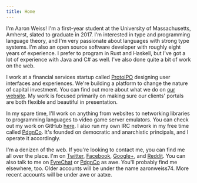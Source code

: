 ```yaml
---
title: Home 
---
```


I'm Aaron Weiss! I'm a first-year student at the University of Massachusetts, Amherst, slated to
graduate in 2017. I'm interested in type and programming language theory, and I'm very passionate
about languages with strong type systems. I'm also an open source software developer with roughly 
eight years of experience. I prefer to program in Rust and Haskell, but I've got a lot of experience
with Java and C# as well. I've also done quite a bit of work on the web.

I work at a financial services startup called [ProtoIPO](http://protoipo.com/) designing user
interfaces and experiences. We're building a platform to change the nature of capital investment.
You can find out more about what we do on [our website](http://protoipo.com/). My work is focused 
primarily on making sure our clients' portals are both flexible and beautiful in presentation.

In my spare time, I'll work on anything from websites to networking libraries to programming 
languages to video game server emulators. You can check out my work on GitHub 
[here](https://github.com/aatxe). I also run my own IRC network in my free time called 
[PdgnCo](http://pdgn.co/). It's founded on democratic and anarchistic principals, and I operate it
accordingly.

I'm a denizen of the web. If you're looking to contact me, you can find me all over the place. I'm
on [Twitter](https://twitter.com/aatxe), [Facebook](https://facebook.com/aaronweiss74), 
[Google+](https://plus.google.com/+AaronWeiss74), and 
[Reddit](http://www.reddit.com/user/aaronweiss74). You can also talk to me on 
[FyreChat](irc://irc.fyrechat.net/vana) or [PdgnCo](ircs://irc.pdgn.co:6697/pdgn) as awe. You'll 
probably find me elsewhere, too. Older accounts will be under the name aaronweiss74. More 
recent accounts will be under awe or aatxe.
